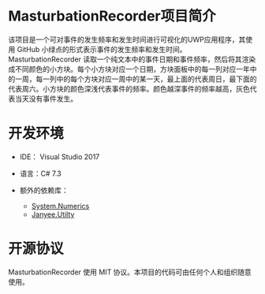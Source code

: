 # MasturbationRecorder项目简介
该项目是一个可对事件的发生频率和发生时间进行可视化的UWP应用程序，其使用 GitHub 小绿点的形式表示事件的发生频率和发生时间。MasturbationRecorder 读取一个纯文本中的事件日期和事件频率，然后将其渲染成不同颜色的小方块。每个小方块对应一个日期，方块面板中的每一列对应一年中的一周，每一列中的每个方块对应一周中的某一天，最上面的代表周日，最下面的代表周六。小方块的颜色深浅代表事件的频率。颜色越深事件的频率越高，灰色代表当天没有事件发生。

# 开发环境
+ IDE： Visual Studio 2017
+ 语言：C# 7.3
+ 额外的依赖库：
  + [System.Numerics][1]
  + [Janyee.Utilty][2]
  
  [1]: https://docs.microsoft.com/en-us/dotnet/api/system.numerics?view=netframework-4.8
  [2]: https://github.com/LiangJianyi/SundryUtilty/tree/master/.NET%20Standard/BigIntegerExtension

# 开源协议
MasturbationRecorder 使用 MIT 协议。本项目的代码可由任何个人和组织随意使用。

